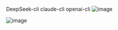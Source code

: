 DeepSeek-cli
claude-cli
openai-cli
![image](https://github.com/user-attachments/assets/ceb86f4e-6ae3-43d3-8708-143ea4443a67)



![image](https://github.com/user-attachments/assets/d44d7735-a25f-4f92-b74a-4aadb013ded3)
